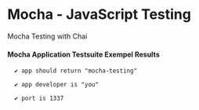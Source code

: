 # Mocha - JavaScript Testing
Mocha  Testing with Chai

####  Mocha Application Testsuite Exempel Results

````
  ✔ app should return "mocha-testing"

  ✔ app developer is "you"

  ✔ port is 1337
  ````
